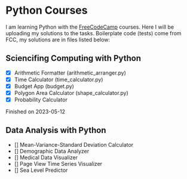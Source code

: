 # Python Courses

I am learning Python with the [FreeCodeCamp](https://www.freecodecamp.org/) courses. Here I will be uploading my solutions to the tasks.
Boilerplate code (tests) come from FCC, my solutions are in files listed below:

## Sciencifing Computing with Python
- [x] Arithmetic Formatter (arithmetic_arranger.py)
- [x] Time Calculator (time_calculator.py)
- [x] Budget App (budget.py)
- [x] Polygon Area Calculator (shape_calculator.py)
- [x] Probability Calculator

Finished on 2023-05-12

## Data Analysis with Python
- [] Mean-Variance-Standard Deviation Calculator
- [] Demographic Data Analyzer
- [] Medical Data Visualizer
- [] Page View Time Series Visualizer
- [] Sea Level Predictor
